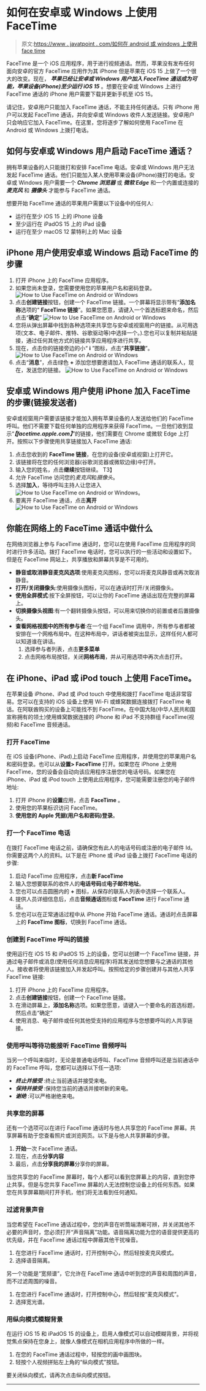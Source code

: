 # 如何在安卓或 Windows 上使用 FaceTime

> 原文:[https://www . javatpoint . com/如何在 android 或 windows 上使用 face time](https://www.javatpoint.com/how-to-use-facetime-on-android-or-windows)

FaceTime 是一个 iOS 应用程序，用于进行视频通话。然而，苹果没有发布任何面向安卓的官方 FaceTime 应用作为其 iPhone 但是苹果在 iOS 15 上做了一个很大的改变。现在， ***苹果已经让安卓或 Windows 用户加入 FaceTime 通话成为可能，苹果设备(iPhone)至少运行 iOS 15*** 。想要在安卓或 Windows 上进行 FaceTime 通话的 iPhone 用户需要下载并更新手机至 iOS 15。

请记住，安卓用户只能加入 FaceTime 通话，不能主持任何通话。只有 iPhone 用户可以发起 FaceTime 通话，并向安卓或 Windows 收件人发送链接。安卓用户只会响应它加入 FaceTime。在这里，您将逐步了解如何使用 FaceTime 在 Android 或 Windows 上拨打电话。

## 如何与安卓或 Windows 用户启动 FaceTime 通话？

拥有苹果设备的人只能拨打和安排 FaceTime 电话。安卓或 Windows 用户无法发起 FaceTime 通话。他们只能加入某人使用苹果设备(iPhone)拨打的电话。安卓或 Windows 用户需要一个 ***Chrome 浏览器*** 或 ***微软 Edge*** 和一个内置或连接的 ***麦克风*** 和 ***摄像头*** 才能参与 FaceTime 通话。

想要开始 FaceTime 通话的苹果用户需要以下设备中的任何人:

*   运行在至少 iOS 15 上的 iPhone 设备
*   至少运行在 iPadOS 15 上的 iPad 设备
*   运行在至少 macOS 12 蒙特利上的 Mac 设备

## iPhone 用户使用安卓或 Windows 启动 FaceTime 的步骤

1.  打开 iPhone 上的 FaceTime 应用程序。
2.  如果您尚未登录，您需要使用您的苹果用户名和密码登录。
    ![How to Use FaceTime on Android or Windows](../Images/713cec20360c2dd9d20a3bded23afcb6.png)
3.  点击**创建链接**按钮，创建一个 FaceTime 链接。一个屏幕将显示带有“**添加名称**选项的“ **FaceTime 链接**”。如果您愿意，请键入一个首选标题来命名，然后点击“**确定**”
    ![How to Use FaceTime on Android or Windows](../Images/818788836458c7350cc44c3418395847.png)
4.  您将从弹出屏幕中找到各种选项来共享您与安卓或视窗用户的链接。从可用选项(文本、电子邮件、推特、谷歌驱动等)中选择一个。).您也可以复制并粘贴链接，通过任何其他方式的链接共享应用程序进行共享。
5.  现在，点击你的链接旁边的小“ **i** ”图标，点击“**共享链接**”。
    ![How to Use FaceTime on Android or Windows](../Images/3df1a4dc8a6c2a6e96fc8ab64bae0eb2.png)
6.  点击“**消息**”，点击绿色 **+** 添加您想要邀请加入 FaceTime 通话的联系人，现在，发送您的链接。
    ![How to Use FaceTime on Android or Windows](../Images/d70d303b9be335393178c0f7007813ad.png)

## 安卓或 Windows 用户使用 iPhone 加入 FaceTime 的步骤(链接发送者)

安卓或视窗用户需要该链接才能加入拥有苹果设备的人发送给他们的 FaceTime 呼叫。他们不需要下载任何单独的应用程序来获得 FaceTime。一旦他们收到显示“***【facetime.apple.com】***”的链接，他们需要在 Chrome 或微软 Edge 上打开。按照以下步骤使用共享链接加入 FaceTime 通话:

1.  点击您收到的 **FaceTime 链接**，在您的设备(安卓或视窗)上打开它。
2.  该链接将在您的任何浏览器(谷歌浏览器或微软边缘)中打开。
3.  输入您的姓名，点击**继续**按钮继续。
    T3】
4.  允许 FaceTime 访问您的*麦克风*和*摄像头*。
5.  选择**加入**，等待呼叫主持人让您进入
    ![How to Use FaceTime on Android or Windows](../Images/1641b8f322387c2dfedebae2bbb67178.png)。
6.  要离开 FaceTime 通话，点击**离开**
    ![How to Use FaceTime on Android or Windows](../Images/883ce503176802767af1f9848931b341.png)

## 你能在网络上的 FaceTime 通话中做什么

在网络浏览器上参与 FaceTime 通话时，您可以在使用 FaceTime 应用程序的同时进行许多活动。拨打 FaceTime 电话时，您可以执行的一些活动和设置如下。但是在 FaceTime 网站上，共享播放和屏幕共享是不可用的。

*   **静音或取消静音麦克风选项**:使用麦克风图标，您可以将麦克风静音或再次取消静音。
*   **打开/关闭摄像头**:使用摄像头图标，可以在通话时打开/关闭摄像头。
*   **使用全屏模式**:按下全屏按钮，可以让你的 FaceTime 通话出现在完整的屏幕上。
*   **切换摄像头视图**:有一个翻转摄像头按钮，可以用来切换你的前置或者后置摄像头。
*   **查看网格视图中的所有参与者**:在一个组 FaceTime 调用中，所有参与者都被安排在一个网格布局中。在这种布局中，讲话者被突出显示，这样任何人都可以知道谁在讲话。
    1.  选择参与者列表，点击**更多菜单**
    2.  点击网格布局按钮，关闭**网格布局**，并从可用选项中再次点击打开。

## 在 iPhone、iPad 或 iPod touch 上使用 FaceTime。

在苹果设备 iPhone、iPad 或 iPod touch 中使用和拨打 FaceTime 电话非常容易。您可以在支持的 iOS 设备上使用 Wi-Fi 或蜂窝数据连接拨打 FaceTime 电话。在阿联酋购买的设备上可能找不到 FaceTime。在中国大陆(中华人民共和国宣称拥有的领土)使用蜂窝数据连接的 iPhone 和 iPad 不支持群组 FaceTime(视频)和 FaceTime 音频通话。

### 打开 FaceTime

在 iOS 设备(iPhone、iPad)上启动 FaceTime 应用程序，并使用您的苹果用户名和密码登录。也可以从**设置> FaceTime** 打开。如果您在 iPhone 上使用 FaceTime，您的设备会自动向该应用程序注册您的电话号码。如果您在 iPhone、iPad 或 iPod touch 上使用此应用程序，您可能需要注册您的电子邮件地址:

1.  打开 iPhone 的**设置**应用，点击 **FaceTime** 。
2.  使用您的苹果标识访问 FaceTime。
3.  **使用您的 Apple 凭据(用户名和密码)登录**。

### 打一个 FaceTime 电话

在拨打 FaceTime 电话之前，请确保您有此人的电话号码或注册的电子邮件 Id。你需要这两个人的资料。以下是在 iPhone 或 iPad 设备上拨打 FaceTime 电话的步骤:

1.  启动 FaceTime 应用程序，点击**新 FaceTime**
2.  输入您想要联系的收件人的**电话号码**或**电子邮件地址**。
3.  您也可以点击圆圈内的 **+** 图标，从保存的联系人列表中选择一个联系人。
4.  提供人员详细信息后，点击**音频通话**图标或 **FaceTime** 进行 FaceTime 通话。
5.  您也可以在正常通话过程中从 iPhone 开始 FaceTime 通话。通话时点击屏幕上的 **FaceTime 图标**，切换到 FaceTime 通话。

### 创建到 FaceTime 呼叫的链接

使用运行在 iOS 15 和 iPadOS 15 上的设备，您可以创建一个 FaceTime 链接，并通过电子邮件或消息(使用任何消息应用程序)将其发送给您想要与之通话的其他人。接收者将使用该链接加入并发起呼叫。按照给定的步骤创建并与其他人共享 FaceTime 链接:

1.  打开 iPhone 上的 FaceTime 应用程序。
2.  点击**创建链接**按钮，创建一个 FaceTime 链接。
3.  在滑动屏幕上，**添加名称**选项。如果您愿意，请键入一个要命名的首选标题，然后点击“确定”
4.  使用消息、电子邮件或任何其他受支持的应用程序与您想要呼叫的人共享链接。

### 使用呼叫等待功能接听 FaceTime 音频呼叫

当另一个呼叫来临时，无论是普通电话呼叫、FaceTime 音频呼叫还是当前通话中的 FaceTime 呼叫，您都可以选择以下任一选项:

*   ***终止并接受*** :终止当前通话并接受来电。
*   ***保持并接受*** :保持您当前的通话并接听新的来电。
*   ***谢绝*** :可以严格谢绝来电。

### 共享您的屏幕

还有一个选项可以在进行 FaceTime 通话时与他人共享您的 FaceTime 屏幕。共享屏幕有助于您查看照片或浏览网页。以下是与他人共享屏幕的步骤。

1.  **开始**一次 FaceTime 通话。
2.  现在，点击**分享内容**
3.  最后，点击**分享我的屏幕**分享你的屏幕。

当您共享您的 FaceTime 屏幕时，每个人都可以看到您屏幕上的内容，直到您停止共享。但是与您共享 FaceTime 屏幕的人无法控制您设备上的任何东西。如果您在共享屏幕期间打开手机，他们将无法看到任何通知。

### 过滤背景声音

当您希望在 FaceTime 通话过程中，您的声音在听筒端清晰可辨，并关闭其他不必要的声音时，您必须打开“声音隔离”功能。语音隔离功能为您的语音提供更高的优先级，并在 FaceTime 通话过程中屏蔽其他干扰噪音。

1.  在您进行 FaceTime 通话时，打开控制中心，然后轻按麦克风模式。
2.  选择语音隔离。

另一个功能是“宽频谱”，它允许在 FaceTime 通话中听到您的声音和周围的声音，而不过滤周围的噪音。

1.  在您进行 FaceTime 通话时，打开控制中心，然后轻按“麦克风模式”。
2.  选择宽光谱。

### 用纵向模式模糊背景

在运行 iOS 15 和 iPadOS 15 的设备上，启用人像模式可以自动模糊背景，并将视觉焦点保持在您身上，就像人像模式在相机应用程序中所做的一样。

1.  在您的 FaceTime 通话过程中，轻按您的画中画图块。
2.  轻按个人视频拼贴左上角的“纵向模式”按钮。

要关闭纵向模式，请再次点击纵向模式按钮。

* * *